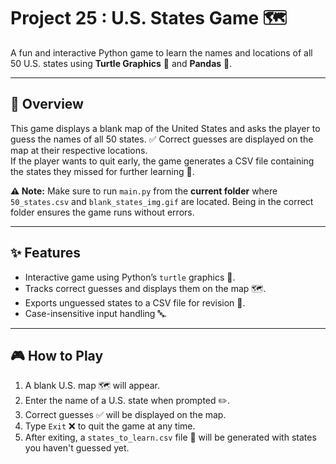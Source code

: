 # Project 25 : U.S. States Game 🗺️

A fun and interactive Python game to learn the names and locations of all 50 U.S. states using **Turtle Graphics** 🐢 and **Pandas** 🐼.

---

## 📖 Overview
This game displays a blank map of the United States and asks the player to guess the names of all 50 states. ✅ Correct guesses are displayed on the map at their respective locations.  
If the player wants to quit early, the game generates a CSV file containing the states they missed for further learning 📄.

**⚠️ Note:** Make sure to run `main.py` from the **current folder** where `50_states.csv` and `blank_states_img.gif` are located. Being in the correct folder ensures the game runs without errors.

---

## ✨ Features
- Interactive game using Python’s `turtle` graphics 🐢.
- Tracks correct guesses and displays them on the map 🗺️.
- Exports unguessed states to a CSV file for revision 📄.
- Case-insensitive input handling 🔤.

---

## 🎮 How to Play
1. A blank U.S. map 🗺️ will appear.
2. Enter the name of a U.S. state when prompted ✏️.
3. Correct guesses ✅ will be displayed on the map.
4. Type `Exit` ❌ to quit the game at any time.
5. After exiting, a `states_to_learn.csv` file 📄 will be generated with states you haven't guessed yet.
